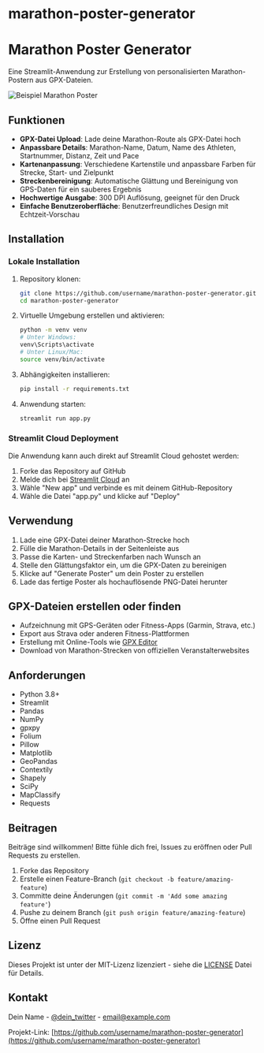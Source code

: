 # marathon-poster-generator

# Marathon Poster Generator

Eine Streamlit-Anwendung zur Erstellung von personalisierten Marathon-Postern aus GPX-Dateien.

![Beispiel Marathon Poster](https://raw.githubusercontent.com/username/marathon-poster-generator/main/example_poster.png)

## Funktionen

- **GPX-Datei Upload**: Lade deine Marathon-Route als GPX-Datei hoch
- **Anpassbare Details**: Marathon-Name, Datum, Name des Athleten, Startnummer, Distanz, Zeit und Pace
- **Kartenanpassung**: Verschiedene Kartenstile und anpassbare Farben für Strecke, Start- und Zielpunkt
- **Streckenbereinigung**: Automatische Glättung und Bereinigung von GPS-Daten für ein sauberes Ergebnis
- **Hochwertige Ausgabe**: 300 DPI Auflösung, geeignet für den Druck
- **Einfache Benutzeroberfläche**: Benutzerfreundliches Design mit Echtzeit-Vorschau

## Installation

### Lokale Installation

1. Repository klonen:
   ```bash
   git clone https://github.com/username/marathon-poster-generator.git
   cd marathon-poster-generator
   ```

2. Virtuelle Umgebung erstellen und aktivieren:
   ```bash
   python -m venv venv
   # Unter Windows:
   venv\Scripts\activate
   # Unter Linux/Mac:
   source venv/bin/activate
   ```

3. Abhängigkeiten installieren:
   ```bash
   pip install -r requirements.txt
   ```

4. Anwendung starten:
   ```bash
   streamlit run app.py
   ```

### Streamlit Cloud Deployment

Die Anwendung kann auch direkt auf Streamlit Cloud gehostet werden:

1. Forke das Repository auf GitHub
2. Melde dich bei [Streamlit Cloud](https://streamlit.io/cloud) an
3. Wähle "New app" und verbinde es mit deinem GitHub-Repository
4. Wähle die Datei "app.py" und klicke auf "Deploy"

## Verwendung

1. Lade eine GPX-Datei deiner Marathon-Strecke hoch
2. Fülle die Marathon-Details in der Seitenleiste aus
3. Passe die Karten- und Streckenfarben nach Wunsch an
4. Stelle den Glättungsfaktor ein, um die GPX-Daten zu bereinigen
5. Klicke auf "Generate Poster" um dein Poster zu erstellen
6. Lade das fertige Poster als hochauflösende PNG-Datei herunter

## GPX-Dateien erstellen oder finden

- Aufzeichnung mit GPS-Geräten oder Fitness-Apps (Garmin, Strava, etc.)
- Export aus Strava oder anderen Fitness-Plattformen
- Erstellung mit Online-Tools wie [GPX Editor](https://gpx.studio/)
- Download von Marathon-Strecken von offiziellen Veranstalterwebsites

## Anforderungen

- Python 3.8+
- Streamlit
- Pandas
- NumPy
- gpxpy
- Folium
- Pillow
- Matplotlib
- GeoPandas
- Contextily
- Shapely
- SciPy
- MapClassify
- Requests

## Beitragen

Beiträge sind willkommen! Bitte fühle dich frei, Issues zu eröffnen oder Pull Requests zu erstellen.

1. Forke das Repository
2. Erstelle einen Feature-Branch (`git checkout -b feature/amazing-feature`)
3. Committe deine Änderungen (`git commit -m 'Add some amazing feature'`)
4. Pushe zu deinem Branch (`git push origin feature/amazing-feature`)
5. Öffne einen Pull Request

## Lizenz

Dieses Projekt ist unter der MIT-Lizenz lizenziert - siehe die [LICENSE](LICENSE) Datei für Details.

## Kontakt

Dein Name - [@dein_twitter](https://twitter.com/dein_twitter) - email@example.com

Projekt-Link: [https://github.com/username/marathon-poster-generator](https://github.com/username/marathon-poster-generator)
